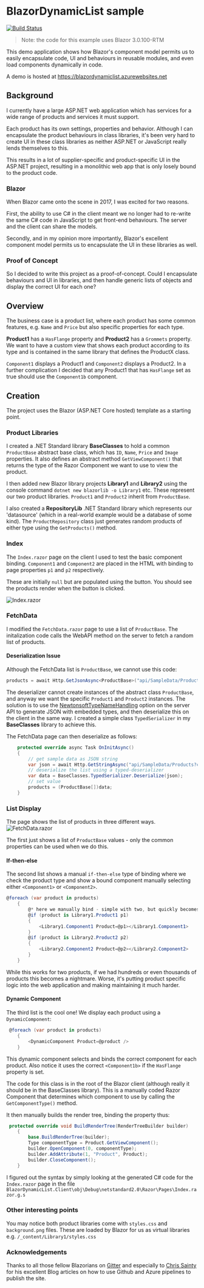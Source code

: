# BlazorDynamicList sample

[![Build Status](https://dev.azure.com/conficient/BlazorDynamicList/_apis/build/status/conficient.BlazorDynamicList?branchName=master)](https://dev.azure.com/conficient/BlazorDynamicList/_build/latest?definitionId=1&branchName=master)
> Note: the code for this example uses Blazor 3.0.100-RTM

This demo application shows how Blazor's component model permits 
us to easily encapsulate code, UI and behaviours in reusable modules, 
and even load components dynamically in code.

A demo is hosted at https://blazordynamiclist.azurewebsites.net 

## Background

I currently have a large ASP.NET web application which has services
for a wide range of products and services it must support.

Each product has its own settings, properties and behavior. Although I can
encapsulate the product behaviours in class libraries, it's been very hard 
to create UI in these class libraries as neither ASP.NET or JavaScript 
really lends themselves to this.

This results in a lot of supplier-specific and product-specific UI in 
the ASP.NET project, resulting in a monolithic web app that is 
only losely bound to the product code.

### Blazor

When Blazor came onto the scene in 2017, I was excited for two reasons. 

First, the ability to use C# in the client meant we no longer had to 
re-write the same C# code in JavaScript to get front-end behaviours. The 
server and the client can share the models.

Secondly, and in my opinion more importantly, Blazor's excellent component 
model permits us to encapsulate the UI in these libraries as well.

### Proof of Concept

So I decided to write this project as a proof-of-concept. Could I encapsulate
behaviours and UI in libraries, and then handle generic lists of objects 
and display the correct UI for each one?

## Overview

The business case is a product list, where each product has some common 
features, e.g. `Name` and `Price` but also specific properties for each type.

**Product1** has a `HasFlange` property and **Product2** has a `Grommets` 
property. We want to have a custom view that shows each product according to 
its type and is contained in the same library that defines the ProductX class.

`Component1` displays a Product1 and `Component2` displays a Product2. 
In a further complication I decided that any Product1 that has `HasFlange` 
set as true should use the `Component1b` component.

## Creation

The project uses the Blazor (ASP.NET Core hosted) template as a starting point.

### Product Libraries

I created a .NET Standard library **BaseClasses** to hold a common `ProductBase` 
abstract base class, which has `ID`, `Name`, `Price` and `Image` properties. 
It also defines an abstract method `GetViewComponent()` that returns the 
type of the Razor Component we want to use to view the product.

I then added new Blazor library projects **Library1** and **Library2** using 
the console command `dotnet new blazorlib -o Library1` etc. These represent 
our two product libraries. `Product1` and `Product2` inherit from `ProductBase`.

I also created a **RepositoryLib** .NET Standard library which represents 
our 'datasource' (which in a real-world example would be a database of 
some kind). The `ProductRepository` class just generates random products 
of either type using the `GetProducts()` method.

### Index

The `Index.razor` page on the client I used to test the basic component 
binding. `Component1` and `Component2` are placed in the HTML with binding 
to page properties `p1` and `p2` respectively. 

These are initially `null` but are populated using the button. You should 
see the products render when the button is clicked.

![Index.razor](./img/index.png)


### FetchData

I modified the `FetchData.razor` page to use a list of `ProductBase`. The
initalization code calls the WebAPI method on the server to fetch a random 
list of products.

#### Deserialization Issue

Although the FetchData list is `ProductBase`, we cannot use this code:
```cs
products = await Http.GetJsonAsync<ProductBase>("api/SampleData/Products?count=6");
```
The deserializer cannot create instances of the abstract class `ProductBase`, and 
anyway we want the specific `Product1` and `Product2` instances. The solution
is to use the [NewtonsoftTypeNameHandling](https://www.newtonsoft.com/json/help/html/SerializeTypeNameHandling.htm) 
option on the server API to generate JSON with embedded types, and then 
deserialize this on the client in the same way. I created a simple class
`TypedSerializer` in my **BaseClasses** library to achieve this. 

The FetchData page can then deserialize as follows:
```cs
    protected override async Task OnInitAsync()
    {
        // get sample data as JSON string
        var json = await Http.GetStringAsync("api/SampleData/Products?count=6");
        // deserialize the list using a typed-deserializer
        var data = BaseClasses.TypedSerializer.Deserialize(json);
        // set value
        products = (ProductBase[])data;
    }
```

### List Display

The page shows the list of products in three different ways.
![FetchData.razor](./img/fetchdata.png)


The first just shows a list of `ProductBase` values - only the common 
properties can be used when we do this.

#### If-then-else
The second list shows a manual `if-then-else` type of binding where we check 
the product type and show a bound component manually selecting either 
`<Component1>` or `<Component2>`.
```cs
@foreach (var product in products)
    {
        @* here we manually bind - simple with two, but quickly becomes untenable with say a hundred product types! *@
        @if (product is Library1.Product1 p1)
        {
            <Library1.Component1 Product=@p1></Library1.Component1>
        }
        @if (product is Library2.Product2 p2)
        {
            <Library2.Component2 Product=@p2></Library2.Component2>
        }
    }
```
While this works for two products, if we had hundreds or even thousands
of products this becomes a nightmare. Worse, it's putting product specific
logic into the web application and making maintaining it much harder.

#### Dynamic Component

The third list is the cool one! We display each product using a `DynamicComponent`:
```cs
 @foreach (var product in products)
    {
        <DynamicComponent Product=@product />
    }
```
This dynamic component selects and binds the correct component for each product. 
Also notice it uses the correct `<Component1b>` if the `HasFlange` property is set.

The code for this class is in the root of the Blazor client (although really it 
should be in the BaseClasses library). This is a manually coded Razor Component
that determines which component to use by calling the `GetComponentType()` method.

It then manually builds the render tree, binding the property thus:
```cs
 protected override void BuildRenderTree(RenderTreeBuilder builder)
    {
        base.BuildRenderTree(builder);
        Type componentType = Product.GetViewComponent();
        builder.OpenComponent(0, componentType);
        builder.AddAttribute(1, "Product", Product);
        builder.CloseComponent();
    }
```
I figured out the syntax by simply looking at the generated C# code for the `Index.razor`
page in the file `BlazorDynamicList.Client\obj\Debug\netstandard2.0\Razor\Pages\Index.razor.g.s`

### Other interesting points

You may notice both product libraries come with `styles.css` and 
`background.png` files. These are loaded by Blazor for us as virtual
libraries e.g. `/_content/Library1/styles.css`


### Acknowledgements

Thanks to all those fellow Blazorians on [Gitter](https://gitter.im/aspnet/Blazor) and
especially to [Chris Sainty](https://chrissainty.com) for his excellent Blog articles on 
how to use Github and Azure pipelines to publish the site.
